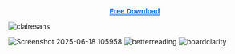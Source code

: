 </p><p align="center">
  <a href="https://mega.nz/folder/a8dylBaB#aLfJ16z5jaeQs9sEhPkLHQ" 
     style="text-decoration-line: underline; 
            text-decoration-style: double; 
            text-decoration-color: #0366d6; 
            color: #0366d6;
            font-weight: 600;
            font-family: Arial, sans-serif;">
    Free Download
  </a>
</p>

![clairesans](https://github.com/user-attachments/assets/777b28f9-ea5e-4280-b2ac-03ed8da318f1)


![Screenshot 2025-06-18 105958](https://github.com/user-attachments/assets/ba4d91a8-489b-4cc0-a262-5eefbb1eb936)
![betterreading](https://github.com/user-attachments/assets/47cddf29-0e71-48bb-90cd-d5a43ef460f1)
![boardclarity](https://github.com/user-attachments/assets/ebbef314-f950-4f9e-a210-e91d3982cafe)


